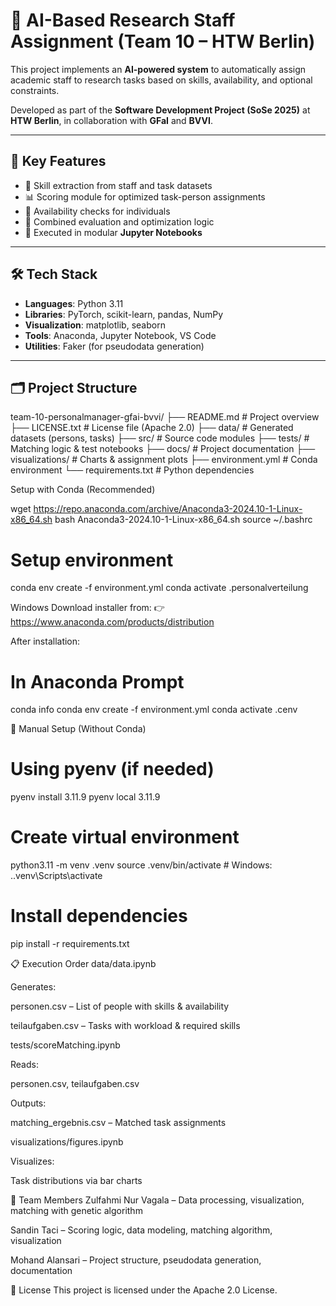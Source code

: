 # 🤖 AI-Based Research Staff Assignment (Team 10 – HTW Berlin)

This project implements an **AI-powered system** to automatically assign academic staff to research tasks based on skills, availability, and optional constraints.

Developed as part of the **Software Development Project (SoSe 2025)** at **HTW Berlin**, in collaboration with **GFaI** and **BVVI**.

---

## 🧠 Key Features

- 🧠 Skill extraction from staff and task datasets
- 📊 Scoring module for optimized task-person assignments
- 📆 Availability checks for individuals
- 🧮 Combined evaluation and optimization logic
- 📓 Executed in modular **Jupyter Notebooks**

---

## 🛠️ Tech Stack

- **Languages**: Python 3.11
- **Libraries**: PyTorch, scikit-learn, pandas, NumPy
- **Visualization**: matplotlib, seaborn
- **Tools**: Anaconda, Jupyter Notebook, VS Code
- **Utilities**: Faker (for pseudodata generation)

---

## 🗂️ Project Structure

team-10-personalmanager-gfai-bvvi/
├── README.md # Project overview
├── LICENSE.txt # License file (Apache 2.0)
├── data/ # Generated datasets (persons, tasks)
├── src/ # Source code modules
├── tests/ # Matching logic & test notebooks
├── docs/ # Project documentation
├── visualizations/ # Charts & assignment plots
├── environment.yml # Conda environment
└── requirements.txt # Python dependencies

Setup with Conda (Recommended)

wget https://repo.anaconda.com/archive/Anaconda3-2024.10-1-Linux-x86_64.sh
bash Anaconda3-2024.10-1-Linux-x86_64.sh
source ~/.bashrc

# Setup environment
conda env create -f environment.yml
conda activate .personalverteilung

Windows
Download installer from:
👉 https://www.anaconda.com/products/distribution

After installation:

# In Anaconda Prompt
conda info
conda env create -f environment.yml
conda activate .cenv

🐍 Manual Setup (Without Conda)

# Using pyenv (if needed)
pyenv install 3.11.9
pyenv local 3.11.9

# Create virtual environment
python3.11 -m venv .venv
source .venv/bin/activate  # Windows: .\.venv\Scripts\activate

# Install dependencies
pip install -r requirements.txt

📋 Execution Order
data/data.ipynb

Generates:

personen.csv – List of people with skills & availability

teilaufgaben.csv – Tasks with workload & required skills

tests/scoreMatching.ipynb

Reads:

personen.csv, teilaufgaben.csv

Outputs:

matching_ergebnis.csv – Matched task assignments

visualizations/figures.ipynb

Visualizes:

Task distributions via bar charts

👥 Team Members
Zulfahmi Nur Vagala – Data processing, visualization, matching with genetic algorithm

Sandin Taci – Scoring logic, data modeling, matching algorithm, visualization

Mohand Alansari – Project structure, pseudodata generation, documentation

📄 License
This project is licensed under the Apache 2.0 License.
